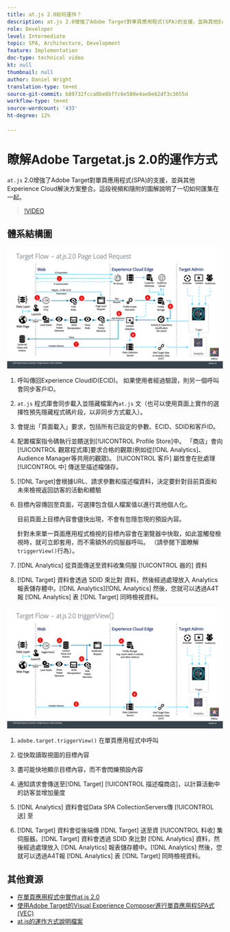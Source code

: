 ```yaml
---
title: at.js 2.0如何運作？
description: at.js 2.0增強了Adobe Target對單頁應用程式(SPA)的支援，並與其他Experience Cloud解決方案整合。 這段視頻和隨附的圖解說明了一切如何匯集在一起。
role: Developer
level: Intermediate
topic: SPA, Architecture, Development
feature: Implementation
doc-type: technical video
kt: null
thumbnail: null
author: Daniel Wright
translation-type: tm+mt
source-git-commit: b89732fcca0be8bffc6e580e4ae0e62df3c3655d
workflow-type: tm+mt
source-wordcount: '433'
ht-degree: 12%

---
```



# 瞭解Adobe Targetat.js 2.0的運作方式

`at.js` 2.0增強了Adobe Target對單頁應用程式(SPA)的支援，並與其他Experience Cloud解決方案整合。這段視頻和隨附的圖解說明了一切如何匯集在一起。

>[!VIDEO](https://video.tv.adobe.com/v/26250?quality=12)

## 體系結構圖

![at.js 2.0頁面載入行為](assets/pageload.png)

1. 呼叫傳回Experience CloudID(ECID)。 如果使用者經過驗證，則另一個呼叫會同步客戶ID。

1. `at.js` 程式庫會同步載入並隱藏檔案內`at.js` 文（也可以使用頁面上實作的選擇性預先隱藏程式碼片段，以非同步方式載入）。

1. 會提出「頁面載入」要求，包括所有已設定的參數、ECID、SDID和客戶ID。

1. 配置檔案指令碼執行並饋送到[!UICONTROL Profile Store]中。 「商店」會向[!UICONTROL 觀眾程式庫]要求合格的觀眾(例如從[!DNL Analytics]、Audience Manager等共用的觀眾)。 [!UICONTROL 客戶] 屬性會在批處理 [!UICONTROL 中] 傳送至描述檔儲存。
1. [!DNL Target]會根據URL、請求參數和描述檔資料，決定要針對目前頁面和未來檢視返回訪客的活動和體驗

1. 目標內容傳回至頁面，可選擇包含個人檔案值以進行其他個人化。

   目前頁面上目標內容會儘快出現，不會有忽隱忽現的預設內容。

   針對未來單一頁面應用程式檢視的目標內容會在瀏覽器中快取，如此當觸發檢視時，就可立即套用，而不需額外的伺服器呼叫。 （請參閱下圖瞭解`triggerView()`行為）。

1. [!DNL Analytics] 從頁面傳送至資料收集伺服 [!UICONTROL 器的] 資料
1. [!DNL Target] 資料會透過 SDID 來比對 資料，然後經過處理放入 Analytics 報表儲存體中。[!DNL Analytics][!DNL Analytics] 然後，您就可以透過A4T報 [!DNL Analytics] 表 [!DNL Target] 同時檢視資料。

![at.js 2.0行為，當使用triggerView()函式時](assets/triggerview.png)

1. `adobe.target.triggerView()` 在單頁應用程式中呼叫
1. 從快取讀取視圖的目標內容

1. 盡可能快地顯示目標內容，而不會閃爍預設內容

1. 通知請求會傳送至[!DNL Target] [!UICONTROL 描述檔商店]，以計算活動中的訪客並增加量度
1. [!DNL Analytics] 資料會從Data SPA CollectionServers傳 [!UICONTROL 送] 至

1. [!DNL Target] 資料會從後端傳 [!DNL Target] 送至資 [!UICONTROL 料收] 集伺服器。[!DNL Target] 資料會透過 SDID 來比對 [!DNL Analytics] 資料，然後經過處理放入 [!DNL Analytics] 報表儲存體中。[!DNL Analytics] 然後，您就可以透過A4T報 [!DNL Analytics] 表 [!DNL Target] 同時檢視資料。

## 其他資源

* [在單頁應用程式中實作at.js 2.0](implement-atjs-20-in-a-single-page-application.md)
* [使用Adobe Target的Visual Experience Composer進行單頁應用程SPA式(VEC)](../experiences/use-the-visual-experience-composer-for-single-page-applications.md)
* [at.js的運作方式說明檔案](https://docs.adobe.com/content/help/en/target/using/implement-target/client-side/at-js/how-atjs-works.html)